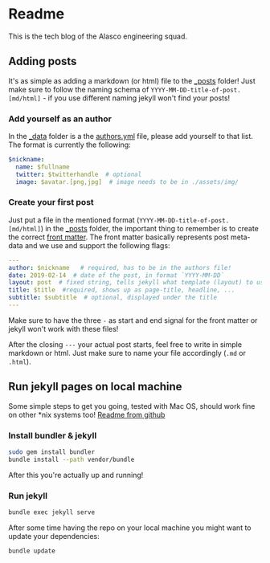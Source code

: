 # Readme

This is the tech blog of the Alasco engineering squad.


## Adding posts
It's as simple as adding a markdown (or html) file to the [_posts](./_posts) folder! Just make sure to follow the naming schema of `YYYY-MM-DD-title-of-post.[md/html]` - if you use different naming jekyll won't find your posts!

### Add yourself as an author
In the [_data](./_data) folder is a the [authors.yml](./_data/authors.yml) file, please add yourself to that list. The format is currently the following:

```yaml
$nickname:
  name: $fullname
  twitter: $twitterhandle  # optional
  image: $avatar.[png,jpg]  # image needs to be in ./assets/img/
```

### Create your first post
Just put a file in the mentioned format (`YYYY-MM-DD-title-of-post.[md/html]`) in the [_posts](./_posts) folder, the important thing to remember is to create the correct [front matter](https://jekyllrb.com/docs/front-matter/). The front matter basically represents post meta-data and we use and support the following flags:

```yaml
---
author: $nickname   # required, has to be in the authors file!
date: 2019-02-14  # date of the post, in format `YYYY-MM-DD` 
layout: post  # fixed string, tells jekyll what template (layout) to use
title: $title  #required, shows up as page-title, headline, ...
subtitle: $subtitle  # optional, displayed under the title
---
```

Make sure to have the three `-` as start and end signal for the front matter or jekyll won't work with these files!

After the closing `---` your actual post starts, feel free to write in simple markdown or html. Just make sure to name your file accordingly (`.md` or `.html`).

## Run jekyll pages on local machine
Some simple steps to get you going, tested with Mac OS, should work fine on
other \*nix systems too! [Readme from github](https://help.github.com/articles/setting-up-your-github-pages-site-locally-with-jekyll/)

### Install bundler & jekyll

```bash
sudo gem install bundler
bundle install --path vendor/bundle
```


After this you're actually up and running!
### Run jekyll
```bash
bundle exec jekyll serve
```

After some time having the repo on your local machine you might want to update
your dependencies:
```bash
bundle update
```

